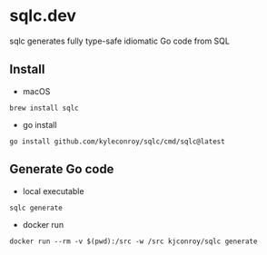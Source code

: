 # sqlc.dev

sqlc generates fully type-safe idiomatic Go code from SQL

## Install

- macOS
```shell
brew install sqlc
```
- go install
```shell
go install github.com/kyleconroy/sqlc/cmd/sqlc@latest
```

## Generate Go code

- local executable
```shell
sqlc generate
```

- docker run
```shell
docker run --rm -v $(pwd):/src -w /src kjconroy/sqlc generate
```